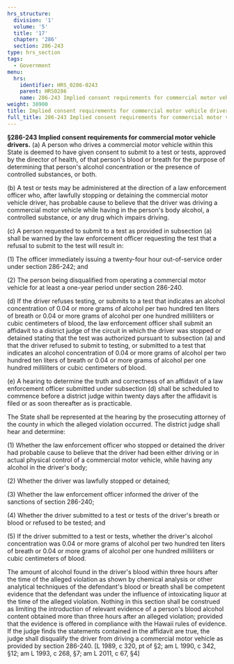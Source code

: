 ```yaml
---
hrs_structure:
  division: '1'
  volume: '5'
  title: '17'
  chapter: '286'
  section: 286-243
type: hrs_section
tags:
  - Government
menu:
  hrs:
    identifier: HRS_0286-0243
    parent: HRS0286
    name: 286-243 Implied consent requirements for commercial motor vehicle drivers
weight: 38900
title: Implied consent requirements for commercial motor vehicle drivers
full_title: 286-243 Implied consent requirements for commercial motor vehicle drivers
---
```

**§286-243 Implied consent requirements for commercial motor vehicle drivers.** (a) A person who drives a commercial motor vehicle within this State is deemed to have given consent to submit to a test or tests, approved by the director of health, of that person's blood or breath for the purpose of determining that person's alcohol concentration or the presence of controlled substances, or both.

(b) A test or tests may be administered at the direction of a law enforcement officer who, after lawfully stopping or detaining the commercial motor vehicle driver, has probable cause to believe that the driver was driving a commercial motor vehicle while having in the person's body alcohol, a controlled substance, or any drug which impairs driving.

(c) A person requested to submit to a test as provided in subsection (a) shall be warned by the law enforcement officer requesting the test that a refusal to submit to the test will result in:

(1) The officer immediately issuing a twenty-four hour out-of-service order under section 286-242; and

(2) The person being disqualified from operating a commercial motor vehicle for at least a one-year period under section 286-240.

(d) If the driver refuses testing, or submits to a test that indicates an alcohol concentration of 0.04 or more grams of alcohol per two hundred ten liters of breath or 0.04 or more grams of alcohol per one hundred milliliters or cubic centimeters of blood, the law enforcement officer shall submit an affidavit to a district judge of the circuit in which the driver was stopped or detained stating that the test was authorized pursuant to subsection (a) and that the driver refused to submit to testing, or submitted to a test that indicates an alcohol concentration of 0.04 or more grams of alcohol per two hundred ten liters of breath or 0.04 or more grams of alcohol per one hundred milliliters or cubic centimeters of blood.

(e) A hearing to determine the truth and correctness of an affidavit of a law enforcement officer submitted under subsection (d) shall be scheduled to commence before a district judge within twenty days after the affidavit is filed or as soon thereafter as is practicable.

The State shall be represented at the hearing by the prosecuting attorney of the county in which the alleged violation occurred. The district judge shall hear and determine:

(1) Whether the law enforcement officer who stopped or detained the driver had probable cause to believe that the driver had been either driving or in actual physical control of a commercial motor vehicle, while having any alcohol in the driver's body;

(2) Whether the driver was lawfully stopped or detained;

(3) Whether the law enforcement officer informed the driver of the sanctions of section 286-240;

(4) Whether the driver submitted to a test or tests of the driver's breath or blood or refused to be tested; and

(5) If the driver submitted to a test or tests, whether the driver's alcohol concentration was 0.04 or more grams of alcohol per two hundred ten liters of breath or 0.04 or more grams of alcohol per one hundred milliliters or cubic centimeters of blood.

The amount of alcohol found in the driver's blood within three hours after the time of the alleged violation as shown by chemical analysis or other analytical techniques of the defendant's blood or breath shall be competent evidence that the defendant was under the influence of intoxicating liquor at the time of the alleged violation. Nothing in this section shall be construed as limiting the introduction of relevant evidence of a person's blood alcohol content obtained more than three hours after an alleged violation; provided that the evidence is offered in compliance with the Hawaii rules of evidence. If the judge finds the statements contained in the affidavit are true, the judge shall disqualify the driver from driving a commercial motor vehicle as provided by section 286-240\. [L 1989, c 320, pt of §2; am L 1990, c 342, §12; am L 1993, c 268, §7; am L 2011, c 67, §4]